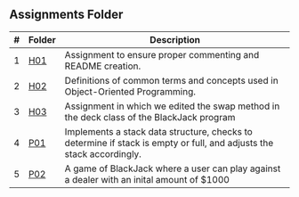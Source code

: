 ##  Assignments Folder

|  #  | Folder                                                                                  |                        Description                          |
|:---:| --------------------------------------------------------------------------------------- | ----------------------------------------------------------- |
|  1  | [H01](https://github.com/apwarren/2143-OOP-Warren/tree/master/Assignments/H01) | Assignment to ensure proper commenting and README creation. |
|  2  | [H02](https://github.com/apwarren/2143-OOP-Warren/blob/master/Assignments/H02) | Definitions of common terms and concepts used in Object-Oriented Programming. |
|  3  | [H03](https://github.com/apwarren/2143-OOP-Warren/blob/master/Assignments/H03) | Assignment in which we edited the swap method in the deck class of the BlackJack program |
|  4  | [P01](https://github.com/apwarren/2143-OOP-Warren/blob/master/Assignments/P01) | Implements a stack data structure, checks to determine if stack is empty or full, and adjusts the stack accordingly. |
|  5  | [P02](https://github.com/apwarren/2143-OOP-Warren/blob/master/Assignments/P02) | A game of BlackJack where a user can play against a dealer with an inital amount of $1000 |

